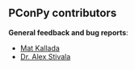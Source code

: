 ## PConPy contributors

**General feedback and bug reports**:
- [Mat Kallada](https://github.com/kallada)
- [Dr. Alex Stivala](https://github.com/stivalaa)
